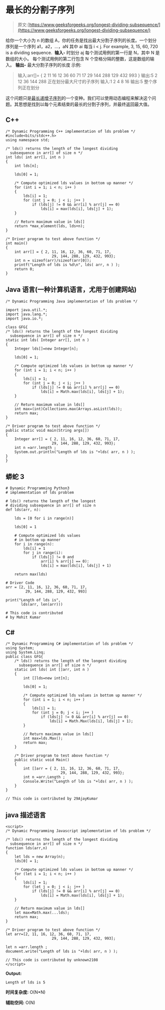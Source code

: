 # 最长的分割子序列

> 原文:[https://www.geeksforgeeks.org/longest-dividing-subsequence/](https://www.geeksforgeeks.org/longest-dividing-subsequence/)

给你一个大小为 n 的数组 A，你的任务是找出最大分割子序列的长度。一个划分序列是一个序列 a1，a2，…，aN 其中 ai 每当 i < j. For example, 3, 15, 60, 720 is a dividing sequence. 
**输入-**
时划分 aj 每个测试用例的第一行是 N，其中 N 是数组的大小。
每个测试用例的第二行包含 N 个空格分隔的整数，这是数组的输入。
**输出-**
最大分割子序列的长度
示例:

> 输入:arr[]= { 2 11 16 12 36 60 71 17 29 144 288 129 432 993 }
> 输出:5
> 2 12 36 144 288 正在划分最大尺寸的子序列
> 输入:1 2 4 8 16
> 输出:5
> 整个序列正在划分

这个问题只是[最长递增子序列](https://www.geeksforgeeks.org/longest-increasing-subsequence/)的一个变种。我们可以使用动态编程来解决这个问题。其思想是找到以每个元素结束的最长的分割子序列，并最终返回最大值。

## C++

```
/* Dynamic Programming C++ implementation of lds problem */
#include<bits/stdc++.h>
using namespace std;

/* lds() returns the length of the longest dividing
  subsequence in arr[] of size n */
int lds( int arr[], int n )
{
    int lds[n];

    lds[0] = 1;  

    /* Compute optimized lds values in bottom up manner */
    for (int i = 1; i < n; i++ )
    {
        lds[i] = 1;
        for (int j = 0; j < i; j++ ) 
            if (lds[j] != 0 && arr[i] % arr[j] == 0)
                lds[i] = max(lds[i], lds[j] + 1);
    }

    // Return maximum value in lds[]
    return *max_element(lds, lds+n);
}

/* Driver program to test above function */
int main()
{
    int arr[] = { 2, 11, 16, 12, 36, 60, 71, 17,
                     29, 144, 288, 129, 432, 993};
    int n = sizeof(arr)/sizeof(arr[0]);
    printf("Length of lds is %d\n", lds( arr, n ) );
    return 0;
}
```

## Java 语言(一种计算机语言，尤用于创建网站)

```
/* Dynamic Programming Java implementation of lds problem */

import java.util.*;
import java.lang.*;
import java.io.*;

class GFG{
/* lds() returns the length of the longest dividing
  subsequence in arr[] of size n */
static int lds( Integer arr[], int n )
{
    Integer lds[]=new Integer[n];

    lds[0] = 1;  

    /* Compute optimized lds values in bottom up manner */
    for (int i = 1; i < n; i++ )
    {
        lds[i] = 1;
        for (int j = 0; j < i; j++ ) 
            if (lds[j] != 0 && arr[i] % arr[j] == 0)
                lds[i] = Math.max(lds[i], lds[j] + 1);
    }

    // Return maximum value in lds[]
    int max=(int)Collections.max(Arrays.asList(lds));
    return max;
}

/* Driver program to test above function */
public static void main(String args[])
{
    Integer arr[] = { 2, 11, 16, 12, 36, 60, 71, 17,
                     29, 144, 288, 129, 432, 993};
    int n =arr.length ;
    System.out.println("Length of lds is "+lds( arr, n ) );
}
}
```

## 蟒蛇 3

```
# Dynamic Programming Python3
# implementation of lds problem

# lds() returns the length of the longest
# dividing subsequence in arr[] of size n
def lds(arr, n):

    lds = [0 for i in range(n)]

    lds[0] = 1

    # Compute optimized lds values
    # in bottom up manner
    for i in range(n):
        lds[i] = 1
        for j in range(i):
            if (lds[j] != 0 and
                arr[i] % arr[j] == 0):
                lds[i] = max(lds[i], lds[j] + 1)

    return max(lds)

# Driver Code
arr = [2, 11, 16, 12, 36, 60, 71, 17,
         29, 144, 288, 129, 432, 993]

print("Length of lds is",
       lds(arr, len(arr)))

# This code is contributed
# by Mohit Kumar
```

## C#

```
/* Dynamic Programming C# implementation of lds problem */
using System;
using System.Linq;
public class GFG{
    /* lds() returns the length of the longest dividing
      subsequence in arr[] of size n */
    static int lds( int []arr, int n )
    {
        int []lds=new int[n];

        lds[0] = 1;  

        /* Compute optimized lds values in bottom up manner */
        for (int i = 1; i < n; i++ )
        {
            lds[i] = 1;
            for (int j = 0; j < i; j++ ) 
                if (lds[j] != 0 && arr[i] % arr[j] == 0)
                    lds[i] = Math.Max(lds[i], lds[j] + 1);
        }

        // Return maximum value in lds[]
        int max=lds.Max();
        return max;
    }

    /* Driver program to test above function */
    public static void Main()
    {
        int []arr = { 2, 11, 16, 12, 36, 60, 71, 17,
                         29, 144, 288, 129, 432, 993};
        int n =arr.Length ;
        Console.Write("Length of lds is "+lds( arr, n ) );
    }
}

// This code is contributed by 29AjayKumar
```

## java 描述语言

```
<script>
/* Dynamic Programming Javascript implementation of lds problem */

/* lds() returns the length of the longest dividing
  subsequence in arr[] of size n */
function lds(arr,n)
{
    let lds = new Array(n);
    lds[0] = 1; 

    /* Compute optimized lds values in bottom up manner */
    for (let i = 1; i < n; i++ )
    {
        lds[i] = 1;
        for (let j = 0; j < i; j++ )
            if (lds[j] != 0 && arr[i] % arr[j] == 0)
                lds[i] = Math.max(lds[i], lds[j] + 1);
    }

    // Return maximum value in lds[]
    let max=Math.max(...lds);
    return max;
}

/* Driver program to test above function */
let arr=[2, 11, 16, 12, 36, 60, 71, 17,
                     29, 144, 288, 129, 432, 993];

let n =arr.length ;
document.write("Length of lds is "+lds( arr, n ) );

// This code is contributed by unknown2108
</script>
```

**Output:** 

```
Length of lds is 5
```

**时间复杂度:** O(N*N)

**辅助空间:** O(N)